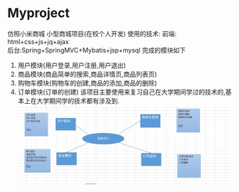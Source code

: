 # Myproject
仿照小米商城
小型商城项目(在校个人开发)
使用的技术: 
前端: html+css+js+jq+ajax 	
后台:Spring+SpringMVC+Mybatis+jsp+mysql
完成的模块如下
1.	用户模块(用户登录,用户注册,用户退出)
2.	商品模块(商品简单的搜索,商品详情页,商品列表页)
3.	购物车模块(购物车的创建,商品的添加,商品的删除)
4.	订单模块(订单的创建)
该项目主要使用来复习自己在大学期间学过的技术的,基本上在大学期间学的技术都有涉及到.
![image](https://github.com/lvyadong199997/Myproject/blob/main/desc.png)
